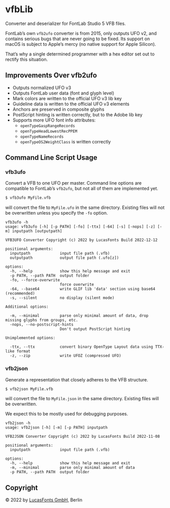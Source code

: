 # vfbLib

Converter and deserializer for FontLab Studio 5 VFB files.

FontLab’s own `vfb2ufo` converter is from 2015, only outputs UFO v2, and
contains serious bugs that are never going to be fixed. Its support on macOS is
subject to Apple’s mercy (no native support for Apple Silicon).

That’s why a single determined programmer with a hex editor set out to rectify
this situation.


## Improvements Over vfb2ufo

- Outputs normalized UFO v3
- Outputs FontLab user data (font and glyph level)
- Mark colors are written to the official UFO v3 lib key
- Guideline data is written to the official UFO v3 elements
- Anchors are preserved in composite glyphs
- PostScript hinting is written correctly, but to the Adobe lib key
- Supports more UFO font info attributes:
  - `openTypeGaspRangeRecords`
  - `openTypeHeadLowestRecPPEM`
  - `openTypeNameRecords`
  - `openTypeOS2WeightClass` is written correctly


## Command Line Script Usage

### vfb3ufo

Convert a VFB to one UFO per master. Command line options are compatible to
FontLab’s `vfb2ufo`, but not all of them are implemented yet.

```bash
$ vfb3ufo MyFile.vfb
```

will convert the file to `MyFile.ufo` in the same directory. Existing files will
not be overwritten unless you specify the `-fo` option.

```
vfb3ufo -h
usage: vfb3ufo [-h] [-p PATH] [-fo] [-ttx] [-64] [-s] [-nops] [-z] [-m] inputpath [outputpath]

VFB3UFO Converter Copyright (c) 2022 by LucasFonts Build 2022-12-12

positional arguments:
  inputpath             input file path (.vfb)
  outputpath            output file path (.ufo[z])

options:
  -h, --help            show this help message and exit
  -p PATH, --path PATH  output folder
  -fo, --force-overwrite
                        force overwrite
  -64, --base64         write GLIF lib 'data' section using base64 (recommended)
  -s, --silent          no display (silent mode)

Additional options:

  -m, --minimal         parse only minimal amount of data, drop missing glyphs from groups, etc.
  -nops, --no-postscript-hints
                        Don't output PostScript hinting

Unimplemented options:

  -ttx, --ttx           convert binary OpenType Layout data using TTX-like format
  -z, --zip             write UFOZ (compressed UFO)
```


### vfb2json

Generate a representation that closely adheres to the VFB structure.

```bash
$ vfb2json MyFile.vfb
```

will convert the file to `MyFile.json` in the same directory. Existing files will be overwritten.

We expect this to be mostly used for debugging purposes.

```
vfb2json -h
usage: vfb2json [-h] [-m] [-p PATH] inputpath

VFB2JSON Converter Copyright (c) 2022 by LucasFonts Build 2022-11-08

positional arguments:
  inputpath             input file path (.vfb)

options:
  -h, --help            show this help message and exit
  -m, --minimal         parse only minimal amount of data
  -p PATH, --path PATH  output folder
```


## Copyright

© 2022 by [LucasFonts GmbH](https://www.lucasfonts.com/), Berlin
